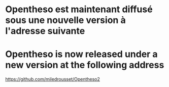 # Opentheso est maintenant diffusé sous une nouvelle version à l'adresse suivante 
# Opentheso is now released under a new version at the following address 
https://github.com/miledrousset/Opentheso2
